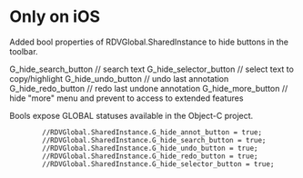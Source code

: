 Only on iOS
===========

Added bool properties of RDVGlobal.SharedInstance to hide buttons in the toolbar.

G_hide_search_button // search text
G_hide_selector_button // select text to copy/highlight
G_hide_undo_button // undo last annotation
G_hide_redo_button // redo last undone annotation
G_hide_more_button // hide "more" menu and prevent to access to extended features

Bools expose GLOBAL statuses available in the Object-C project.

            //RDVGlobal.SharedInstance.G_hide_annot_button = true;
            //RDVGlobal.SharedInstance.G_hide_search_button = true;
            //RDVGlobal.SharedInstance.G_hide_undo_button = true;
            //RDVGlobal.SharedInstance.G_hide_redo_button = true;
            //RDVGlobal.SharedInstance.G_hide_selector_button = true;
            
